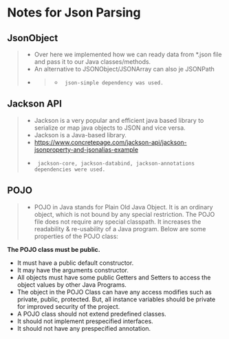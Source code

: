 # Notes for Json Parsing

## **JsonObject** 
> - Over here we implemented how we can ready data from *.json file and pass it to our Java classes/methods.
> - An alternative to JSONObject/JSONArray can also je JSONPath
> - > -      json-simple dependency was used.



## **Jackson API** 
> - Jackson is a very popular and efficient java based library to serialize or map java objects to JSON and vice versa.
> - Jackson is a Java-based library.
> - https://www.concretepage.com/jackson-api/jackson-jsonproperty-and-jsonalias-example
> -      jackson-core, jackson-databind, jackson-annotations dependencies were used.


## **POJO** 
> - POJO in Java stands for Plain Old Java Object. It is an ordinary object, which is not bound by any special restriction. The POJO file does not require any special classpath. It increases the readability & re-usability of a Java program.
    Below are some properties of the POJO class:

**The POJO class must be public.**
- It must have a public default constructor.
- It may have the arguments constructor.
- All objects must have some public Getters and Setters to access the object values by other Java Programs.
- The object in the POJO Class can have any access modifies such as private, public, protected. But, all instance variables should be private for improved security of the project.
- A POJO class should not extend predefined classes.
- It should not implement prespecified interfaces.
- It should not have any prespecified annotation.